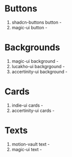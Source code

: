 # Buttons
1. shadcn-buttons button - 
2. magic-ui button - 

# Backgrounds
1. magic-ui background - 
2. lucakho-ui backgrgound - 
3. accertinity-ui background - 

# Cards
1. indie-ui cards - 
2. accertinity-ui cards - 

# Texts
1. motion-vault text - 
2. magic-ui text - 
